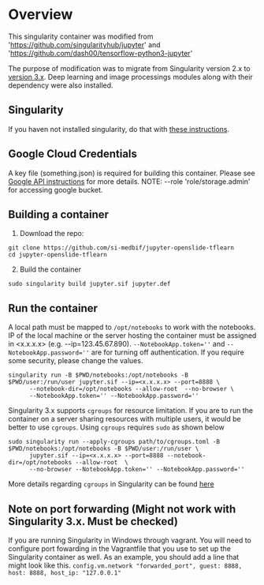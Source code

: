 # Overview

This singularity container was modified from 'https://github.com/singularityhub/jupyter' and 'https://github.com/dash00/tensorflow-python3-jupyter'

The purpose of modification was to migrate from Singularity version 2.x to [version 3.x](https://www.sylabs.io/guides/3.0/user-guide/). Deep learning and image processings modules along with their dependency were also installed.

## Singularity

If you haven not installed singularity, do that with [these instructions](https://www.sylabs.io/guides/3.0/user-guide/quick_start.html).

## Google Cloud Credentials
A key file (something.json) is required for building this container. Please see [Google API instructions](https://cloud.google.com/docs/authentication/getting-started) for more details. <ub>NOTE:</ub> --role 'role/storage.admin' for accessing google bucket.

## Building a container

1) Download the repo:
```
git clone https://github.com/si-medbif/jupyter-openslide-tflearn
cd jupyter-openslide-tflearn
```      
2) Build the container
```
sudo singularity build jupyter.sif jupyter.def
```

## Run the container

A local path must be mapped to `/opt/notebooks` to work with the notebooks. IP of the local machine or the server hosting the container must be assigned in <x.x.x.x> (e.g. --ip=123.45.67.890). `--NotebookApp.token=''` and  `--NotebookApp.password=''` are for turning off authentication. If you require some security, please change the values.

```   
singularity run -B $PWD/notebooks:/opt/notebooks -B $PWD/user:/run/user jupyter.sif --ip=<x.x.x.x> --port=8888 \
      --notebook-dir=/opt/notebooks --allow-root  --no-browser \
      --NotebookApp.token='' --NotebookApp.password=''
```

Singularity 3.x supports `cgroups` for resource limitation. If you are to run the container on a server sharing resources with multiple users, it would be better to use `cgroups`. Using `cgroups` requires `sudo` as shown below

```
sudo singularity run --apply-cgroups path/to/cgroups.toml -B $PWD/notebooks:/opt/notebooks -B $PWD/user:/run/user \
      jupyter.sif --ip=<x.x.x.x> --port=8888 --notebook-dir=/opt/notebooks --allow-root  \
      --no-browser --NotebookApp.token='' --NotebookApp.password=''
```

More details regarding `cgroups` in Singularity can be found [here](https://www.sylabs.io/guides/3.0/user-guide/cgroups.html)

## Note on port forwarding (Might not work with Singularity 3.x. Must be checked)

If you are running Singularity in Windows through vagrant. You will need to configure port fowarding in the Vagrantfile that you use to set up the Singularity container as well. 
As an example, you should add a line that might look like this.
`config.vm.network "forwarded_port", guest: 8888, host: 8888, host_ip: "127.0.0.1"`
